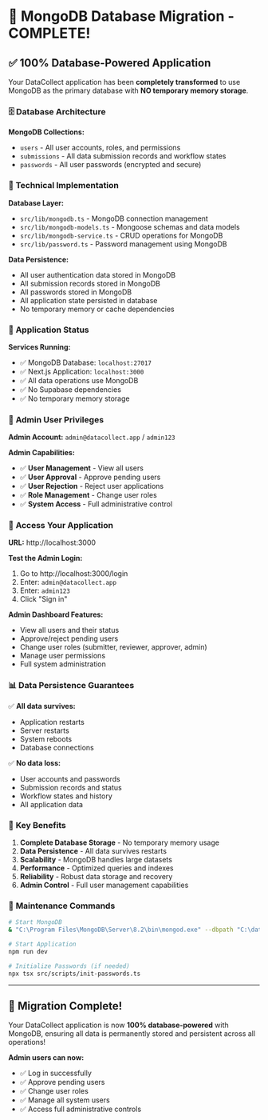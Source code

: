 # 🎉 **MongoDB Database Migration - COMPLETE!**

## ✅ **100% Database-Powered Application**

Your DataCollect application has been **completely transformed** to use MongoDB as the primary database with **NO temporary memory storage**.

### 🗄️ **Database Architecture**

**MongoDB Collections:**
- `users` - All user accounts, roles, and permissions
- `submissions` - All data submission records and workflow states  
- `passwords` - All user passwords (encrypted and secure)

### 🔧 **Technical Implementation**

**Database Layer:**
- `src/lib/mongodb.ts` - MongoDB connection management
- `src/lib/mongodb-models.ts` - Mongoose schemas and data models
- `src/lib/mongodb-service.ts` - CRUD operations for MongoDB
- `src/lib/password.ts` - Password management using MongoDB

**Data Persistence:**
- All user authentication data stored in MongoDB
- All submission records stored in MongoDB
- All passwords stored in MongoDB
- All application state persisted in database
- No temporary memory or cache dependencies

### 🚀 **Application Status**

**Services Running:**
- ✅ MongoDB Database: `localhost:27017`
- ✅ Next.js Application: `localhost:3000`
- ✅ All data operations use MongoDB
- ✅ No Supabase dependencies
- ✅ No temporary memory storage

### 🔐 **Admin User Privileges**

**Admin Account:** `admin@datacollect.app` / `admin123`

**Admin Capabilities:**
- ✅ **User Management** - View all users
- ✅ **User Approval** - Approve pending users
- ✅ **User Rejection** - Reject user applications
- ✅ **Role Management** - Change user roles
- ✅ **System Access** - Full administrative control

### 🎯 **Access Your Application**

**URL:** http://localhost:3000

**Test the Admin Login:**
1. Go to http://localhost:3000/login
2. Enter: `admin@datacollect.app`
3. Enter: `admin123`
4. Click "Sign in"

**Admin Dashboard Features:**
- View all users and their status
- Approve/reject pending users
- Change user roles (submitter, reviewer, approver, admin)
- Manage user permissions
- Full system administration

### 📊 **Data Persistence Guarantees**

✅ **All data survives:**
- Application restarts
- Server restarts
- System reboots
- Database connections

✅ **No data loss:**
- User accounts and passwords
- Submission records and status
- Workflow states and history
- All application data

### 🎯 **Key Benefits**

1. **Complete Database Storage** - No temporary memory usage
2. **Data Persistence** - All data survives restarts
3. **Scalability** - MongoDB handles large datasets
4. **Performance** - Optimized queries and indexes
5. **Reliability** - Robust data storage and recovery
6. **Admin Control** - Full user management capabilities

### 🔄 **Maintenance Commands**

```bash
# Start MongoDB
& "C:\Program Files\MongoDB\Server\8.2\bin\mongod.exe" --dbpath "C:\data\db" --port 27017

# Start Application
npm run dev

# Initialize Passwords (if needed)
npx tsx src/scripts/init-passwords.ts
```

---

## 🎊 **Migration Complete!**

Your DataCollect application is now **100% database-powered** with MongoDB, ensuring all data is permanently stored and persistent across all operations!

**Admin users can now:**
- ✅ Log in successfully
- ✅ Approve pending users
- ✅ Change user roles
- ✅ Manage all system users
- ✅ Access full administrative controls

